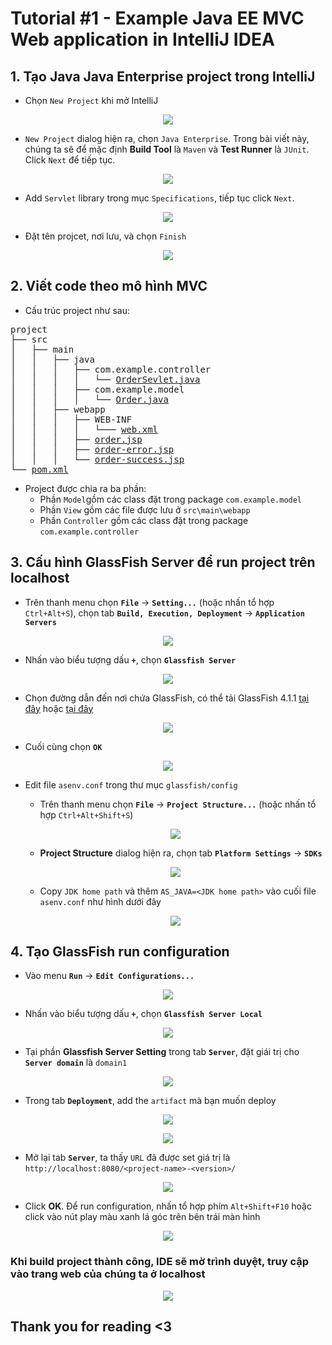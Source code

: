 # Tutorial #1 - Example Java EE MVC Web application in IntelliJ IDEA



## 1. Tạo Java Java Enterprise project trong IntelliJ

- Chọn `New Project` khi mở IntelliJ
<p align="center"><img src="img/tut-1/00_welcome-popup.png"></p>

- `New Project` dialog hiện ra, chọn `Java Enterprise`. Trong bài viết này, chúng ta sẽ để mặc định **Build Tool** là `Maven` và **Test Runner** là `JUnit`. Click `Next` để tiếp tục.
<p align="center"><img src="img/tut-1/01_project_type.png"></p>

- Add `Servlet` library trong mục `Specifications`, tiếp tục click `Next`.
<p align="center"><img src="img/tut-1/02_add_library.png"></p>

- Đặt tên projcet, nơi lưu, và chọn `Finish`
<p align="center"><img src="img/tut-1/03_set_project_name.png"></p>

## 2. Viết code theo mô hình MVC

- Cấu trúc project như sau:

<pre>
project
├── src
│   ├── main
│   │   ├── java
│   │   │   ├── com.example.controller
│   │   │   │   └── <a href="./resource/tut-1/src/main/java/com.example.controller/OrderSevlet.java" target="_blank">OrderSevlet.java</a>
│   │   │   ├── com.example.model
│   │   │   │   └── <a href="./resource/tut-1/src/main/java/com.example.model/Order.java" target="_blank">Order.java</a>
│   │   ├── webapp
│   │   │   ├── WEB-INF
│   │   │   │   └─── <a href="./resource/tut-1/src/main/webapp/WEB-INF/web.xml" target="_blank">web.xml</a>
│   │   │   ├── <a href="./resource/tut-1/src/main/webapp/order.jsp" target="_blank">order.jsp</a>
│   │   │   ├── <a href="./resource/tut-1/src/main/webapp/order-error.jsp" target="_blank">order-error.jsp</a>
│   │   │   └── <a href="./resource/tut-1/src/main/webapp/order-success.jsp" target="_blank">order-success.jsp</a>
└── <a href="./resource/tut-1/pom.xml" target="_blank">pom.xml</a>
</pre>

- Project được chia ra ba phần:
  - Phần `Model`gồm các class đặt trong package `com.example.model`
  - Phần `View` gồm các file được lưu ở `src\main\webapp`
  - Phần `Controller` gồm các class đặt trong package `com.example.controller`


## 3. Cấu hình GlassFish Server để run project trên localhost

- Trên thanh menu chọn **`File`** -> **`Setting...`** (hoặc nhấn tổ hợp `Ctrl+Alt+S`), chọn tab **`Build, Execution, Deployment`** -> **`Application Servers`**
<p align="center"><img src="img/tut-1/05_go_to_setting.png"></p>

- Nhấn vào biểu tượng dấu **`+`**, chọn **`Glassfish Server`**
<p align="center"><img src="img/tut-1/06_add_glassfish.png"></p>

- Chọn đường dẫn đến nơi chứa GlassFish, có thể tải GlassFish 4.1.1 [tại đây][glass-fish-oracle] hoặc [tại đây][glass-fish-reup]
<p align="center"><img src="img/tut-1/07-glassfish_dir.png"></p>

- Cuối cùng chọn **`OK`**
<p align="center"><img src="img/tut-1/08-glassfish_ok.png"></p>

- Edit file `asenv.conf` trong thư mục `glassfish/config`
  - Trên thanh menu chọn **`File`** -> **`Project Structure...`** (hoặc nhấn tổ hợp `Ctrl+Alt+Shift+S`)
  <p align="center"><img src="img/tut-1/09_project_structure.png"> </p>
  
  - **Project Structure** dialog hiện ra, chọn tab **`Platform Settings`** -> **`SDKs`**
  <p align="center"><img src="img/tut-1/10_project_structure_sdks.png"></p>

  - Copy `JDK home path` và thêm `AS_JAVA=<JDK home path>` vào cuối file `asenv.conf` như hình dưới đây
  <p align="center"><img src="img/tut-1/11_edit_assenv.conf.png"></p>

## 4. Tạo GlassFish run configuration


- Vào menu **`Run`** -> **`Edit Configurations...`** 
<p align="center"><img src="img/tut-1/12.png"></p>

- Nhấn vào biểu tượng dấu **`+`**, chọn **`Glassfish Server Local`**
<p align="center"><img src="img/tut-1/13.png"></p>

- Tại phần **Glassfish Server Setting** trong tab **`Server`**, đặt giái trị cho **`Server domain`** là `domain1`
<p align="center"><img src="img/tut-1/14.png"></p>

- Trong tab **`Deployment`**, add the `artifact` mà bạn muốn deploy
<p align="center"><img src="img/tut-1/15.png"></p>
<p align="center"><img src="img/tut-1/16.png"></p>

- Mở lại tab **`Server`**, ta thấy `URL` đã được set giá trị là `http://localhost:8080/<project-name>-<version>/`
<p align="center"><img src="img/tut-1/17.png"></p>

- Click **OK**. Để run configuration, nhấn tổ hợp phím `Alt+Shift+F10` hoặc click vào nút play màu xanh lá góc trên bên trái màn hình
<p align="center"><img src="img/tut-1/18.png"></p>


### Khi build project thành công, IDE sẽ mờ trình duyệt, truy cập vào trang web của chúng ta ở localhost
<p align="center"><img src="img/tut-1/19.png"></p>

## Thank you for reading <3



[glass-fish-oracle]: https://github.com/quockhanhtn/quockhanhtn/blob/master/img/vietnam_flag.png
[glass-fish-reup]: https://drive.google.com/file/d/1Hj21_zSOEDWbxMiRoZxaLSgqbzLlgipn/view?usp=sharing
